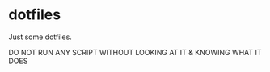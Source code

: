 # dotfiles

Just some dotfiles.

DO NOT RUN ANY SCRIPT WITHOUT LOOKING AT IT & KNOWING WHAT IT DOES
